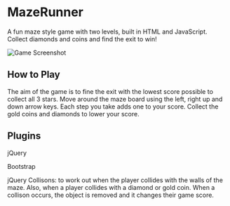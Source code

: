 # MazeRunner
A fun maze style game with two levels, built in HTML and JavaScript. Collect diamonds and coins and find the exit to win!


![Game Screenshot](gitimage/screenshot.png)



## How to Play
The aim of the game is to fine the exit with the lowest score possible to collect all 3 stars.
Move around the maze board using the left, right up and down arrow keys.
Each step you take adds one to your score.
Collect the gold coins and diamonds to lower your score.

## Plugins
jQuery

Bootstrap

jQuery Collisons: to work out when the player collides with the walls of the maze. Also, when a player collides with a diamond or gold coin. When a collison occurs, the object is removed and it changes their game score.
